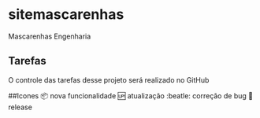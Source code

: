# sitemascarenhas

Mascarenhas Engenharia

## Tarefas

O controle das tarefas desse projeto será realizado no GitHub

##Icones
:package: nova funcionalidade
:up: atualização
:beatle: correção de bug
:checkered_flag: release
